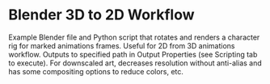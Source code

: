 # Blender 3D to 2D Workflow
Example Blender file and Python script that rotates and renders a character rig for marked animations frames. Useful for 2D from 3D animations workflow.
Outputs to specified path in Output Properties (see Scripting tab to execute).
For downscaled art, decreases resolution without anti-alias and has some compositing options to reduce colors, etc.
